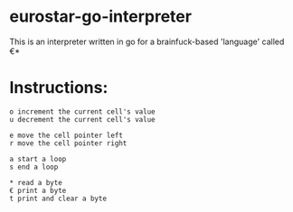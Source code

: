 # eurostar-go-interpreter

This is an interpreter written in go for a brainfuck-based 'language' called €*


# Instructions:
```
o increment the current cell's value
u decrement the current cell's value

e move the cell pointer left
r move the cell pointer right

a start a loop
s end a loop

* read a byte
€ print a byte
t print and clear a byte
```